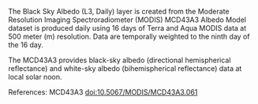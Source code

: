 The Black Sky Albedo (L3, Daily) layer is created from the Moderate Resolution Imaging Spectroradiometer (MODIS) MCD43A3 Albedo Model dataset is produced daily using 16 days of Terra and Aqua MODIS data at 500 meter (m) resolution. Data are temporally weighted to the ninth day of the 16 day.

The MCD43A3 provides black-sky albedo (directional hemispherical reflectance) and white-sky albedo (bihemispherical reflectance) data at local solar noon.

References: MCD43A3 [doi:10.5067/MODIS/MCD43A3.061](https://doi.org/10.5067/MODIS/MCD43A3.061)
